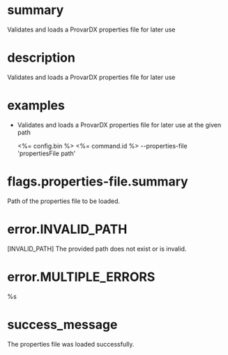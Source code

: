 # summary

Validates and loads a ProvarDX properties file for later use

# description

Validates and loads a ProvarDX properties file for later use

# examples

- Validates and loads a ProvarDX properties file for later use at the given path

  <%= config.bin %> <%= command.id %> --properties-file 'propertiesFile path'

# flags.properties-file.summary

Path of the properties file to be loaded.

# error.INVALID_PATH

[INVALID_PATH] The provided path does not exist or is invalid.

# error.MULTIPLE_ERRORS

%s

# success_message

The properties file was loaded successfully.
